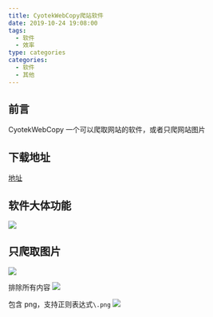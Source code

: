 ```yaml
---
title: CyotekWebCopy爬站软件
date: 2019-10-24 19:08:00
tags:
  - 软件
  - 效率
type: categories
categories:
  - 软件
  - 其他
---
```


## 前言

CyotekWebCopy 一个可以爬取网站的软件，或者只爬网站图片

<!-- more -->

## 下载地址

[地址](https://www.cyotek.com/cyotek-webcopy)

## 软件大体功能

![](http://bhyblog.oss-cn-shenzhen.aliyuncs.com/hexo/cyowcopy_xyaTLr7MyC.png)

## 只爬取图片

![](http://bhyblog.oss-cn-shenzhen.aliyuncs.com/hexo/cyowcopy_U2K9ptjRZw.png)

排除所有内容
![](http://bhyblog.oss-cn-shenzhen.aliyuncs.com/hexo/cyowcopy_eiWfhyPY6B.png)

包含 png，支持正则表达式`\.png`
![](http://bhyblog.oss-cn-shenzhen.aliyuncs.com/hexo/cyowcopy_iainoAoMwx.png)

